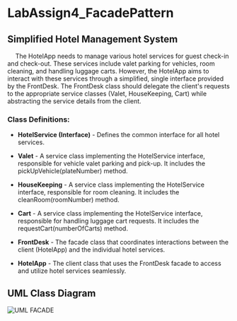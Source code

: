 # LabAssign4_FacadePattern

## Simplified Hotel Management System
&emsp; The HotelApp needs to manage various hotel services for guest check-in and check-out. These services include valet parking for vehicles, room cleaning, and handling luggage carts. However, the HotelApp aims to interact with these services through a simplified, single interface provided by the FrontDesk. The FrontDesk class should delegate the client's requests to the appropriate service classes (Valet, HouseKeeping, Cart) while abstracting the service details from the client. <br>

### Class Definitions:

+ **HotelService (Interface)** - Defines the common interface for all hotel services.

+ **Valet** - A service class implementing the HotelService interface, responsible for vehicle valet parking and pick-up. It includes the pickUpVehicle(plateNumber) method.
  
+ **HouseKeeping** - A service class implementing the HotelService interface, responsible for room cleaning. It includes the cleanRoom(roomNumber) method.

+ **Cart** - A service class implementing the HotelService interface, responsible for handling luggage cart requests. It includes the requestCart(numberOfCarts) method.

+ **FrontDesk** - The facade class that coordinates interactions between the client (HotelApp) and the individual hotel services.

+ **HotelApp** - The client class that uses the FrontDesk facade to access and utilize hotel services seamlessly. <br>

## UML Class Diagram
![UML FACADE](https://github.com/user-attachments/assets/231d91f4-9562-45d0-998d-20ac43dc85d9)
